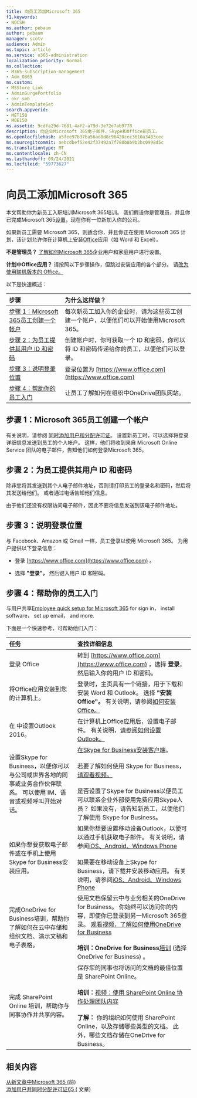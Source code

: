 ```yaml
---
title: 向员工添加Microsoft 365
f1.keywords:
- NOCSH
ms.author: pebaum
author: pebaum
manager: scotv
audience: Admin
ms.topic: article
ms.service: o365-administration
localization_priority: Normal
ms.collection:
- M365-subscription-management
- Adm_O365
ms.custom:
- MSStore_Link
- AdminSurgePortfolio
- okr_smb
- AdminTemplateSet
search.appverid:
- MET150
- MOE150
ms.assetid: 9cdfa29d-7681-4af2-a79d-3e72e7ab9778
description: 向企业Microsoft 365电子邮件、Skype和Office新员工。
ms.openlocfilehash: a5fee97b37ba56ad8d8c96420cec3610a3483cec
ms.sourcegitcommit: aebcdbef52e42f37492a7f780b8b9b2bc0998d5c
ms.translationtype: MT
ms.contentlocale: zh-CN
ms.lasthandoff: 09/24/2021
ms.locfileid: "59773627"
---
```

# <a name="add-a-new-employee-to-microsoft-365"></a>向员工添加Microsoft 365

本文帮助你为新员工入职培训Microsoft 365培训。 我们假设你是管理员，并且你已完成Microsoft 365[设置](../setup/setup.md)，现在你有一位新加入你的公司。
  
如果新员工需要 Microsoft 365，则适合你，并且你正在使用 Microsoft 365 计划，该计划允许你在计算机上安装[Office](https://products.office.com/business/compare-office-365-for-business-plans)应用（如 Word 和 Excel）。 
  
 **不是管理员？** [了解如何Microsoft 365](https://support.microsoft.com/office/396b8d9e-e118-42d0-8a0d-87d1f2f055fb)企业用户和家庭用户进行设置。 
  
 **计划中Office应用？** 请按照以下步骤操作，但跳过安装应用的各个部分。 请[改为使用联机版本的 Office。](https://support.microsoft.com/office/91a4ec74-67fe-4a84-a268-f6bdf3da1804) 
  
以下是快速概述： 
  
|**步骤**|**为什么这样做？**|
|:-----|:-----|
|[步骤 1：Microsoft 365员工创建一个帐户](#step-1-create-a-microsoft-365-account-for-the-employee) <br/> |每次新员工加入你的企业时，请为这些员工创建一个帐户，以便他们可以开始使用Microsoft 365。  <br/> |
|[步骤 2：为员工提供其用户 ID 和密码](#step-2-give-the-employee-their-user-id-and-password) <br/> |创建帐户时，你可获取一个 ID 和密码，你可以将 ID 和密码传递给你的员工，以便他们可以登录。  <br/> |
|[步骤 3：说明登录位置](#step-3-explain-where-to-sign-in) <br/> |登录位置为 [https://www.office.com](https://www.office.com) <br/> |
|[步骤 4：帮助你的员工入门](#step-4-help-your-employee-get-started) <br/> |让员工了解如何在组织中OneDrive团队网站。  <br/> |
   
## <a name="step-1-create-a-microsoft-365-account-for-the-employee"></a>步骤 1：Microsoft 365员工创建一个帐户


有关说明，请参阅 [同时添加用户和分配许可证](add-users.md)。 设置新员工时，可以选择将登录详细信息发送到员工的个人帐户。 这样，他们将收到来自 Microsoft Online Service 团队的电子邮件，告知他们如何登录Microsoft 365。
  
## <a name="step-2-give-the-employee-their-user-id-and-password"></a>步骤 2：为员工提供其用户 ID 和密码


除非您将其发送到其个人电子邮件地址，否则请打印员工的登录名和密码，然后将其发送给他们。 或者通过电话告知他们信息。
  
由于他们还没有权限访问电子邮件，因此不要将信息发送到该电子邮件地址。
  
## <a name="step-3-explain-where-to-sign-in"></a>步骤 3：说明登录位置 


与 Facebook、Amazon 或 Gmail 一样，员工登录以使用 Microsoft 365。 为用户提供以下登录信息：
  
- 登录 [https://www.office.com](https://www.office.com) 。
    
- 选择 **"登录"，** 然后键入用户 ID 和密码。
    
## <a name="step-4-help-your-employee-get-started"></a>步骤 4：帮助你的员工入门


与用户共享[Employee quick setup for Microsoft 365](../../business-video/employee-quick-setup.md) for sign in， install software， set up email， and more. 
  
下面是一个快速参考，可帮助他们入门：
  
|**任务**|**查找详细信息**|
|:-----|:-----|
|登录 Office  <br/> |转到 [https://www.office.com](https://www.office.com) ，选择 **登录**，然后输入你的用户 ID 和密码。  <br/> |
|将Office应用安装到您的计算机上。  <br/><br/> |登录时，主页具有一个链接，用于下载和安装 Word 和 Outlook。  选择 **"安装Office"。**         有关说明，请参阅[如何安装Office。](https://support.microsoft.com/office/4414eaaf-0478-48be-9c42-23adc4716658)  <br/> |
|在 中设置Outlook 2016。  <br/> |在计算机上Office应用后，设置电子邮件。 有关说明，[请参阅如何设置Outlook。](https://support.microsoft.com/office/6e27792a-9267-4aa4-8bb6-c84ef146101b)  <br/> |
|设置Skype for Business，以便你可以与公司或世界各地的同事或业务合作伙伴联系。 可以使用 IM、语音或视频呼叫开始对话。  <br/> |[在Skype for Business安装客户端](https://support.microsoft.com/office/8a0d4da8-9d58-44f9-9759-5c8f340cb3fb)。  <br/> <br/>若要了解如何使用 Skype for Business，[请观看视频。](https://support.microsoft.com/office/3a21eca4-434d-41f1-ab06-3d4a268573b7) <br/> <br/>是否设置了Skype for Business以便员工可以联系企业外部使用免费应用Skype人员？ 如果没有，请告知新员工，以便他们了解使用 Skype for Business。  <br/> |
|如果你想要获取电子邮件或在手机上使用 Skype for Business安装应用。  <br/> |如果你想要设置移动设备Outlook，以便可以通过手机获取电子邮件。 有关说明，请参阅[iOS、Android、Windows Phone](https://support.microsoft.com/office/b2de2161-cc1d-49ef-9ef9-81acd1c8e234) [](https://support.microsoft.com/office/886db551-8dfa-4fd5-b835-f8e532091872) [](https://support.microsoft.com/office/181a112a-be92-49ca-ade5-399264b3d417) <br/> <br/>如果要在移动设备上Skype for Business，请下载并安装移动应用。 有关说明，请参阅[iOS、Android、Windows Phone](https://support.microsoft.com/office/3239c8a3-cf55-4ff0-a967-5de51911c049#OS_Type=iOS) [](https://support.microsoft.com/office/4d1b7dfa-5b0b-4868-bae5-25947fb99e6e#OS_Type=Android) [](https://support.microsoft.com/office/4d1b7dfa-5b0b-4868-bae5-25947fb99e6e#OS_Type=Windows_Phone) <br/> |
|完成OneDrive for Business培训，帮助你了解如何在云中存储和组织文档、演示文稿和电子表格。  <br/> |使用文档保留云中与业务相关的OneDrive for Business。 你始终可以访问你的内容，即使你已登录到另一Microsoft 365登录。 [观看视频，了解如何使用OneDrive for Business](https://support.microsoft.com/office/b30da4eb-ddd2-44b6-943b-e6fbfc6b8dde) <br/><br/> **培训：OneDrive for Business**[培训](https://support.microsoft.com/office/1f608184-b7e6-43ca-8753-2ff679203132) (选择OneDrive for Business) 。  <br/> |
|完成 SharePoint Online 培训，帮助你与同事协作并共享内容。  <br/> |保存您的同事也将访问的文档的最佳位置是 SharePoint Online。  <br/> <br/>**培训：**[视频：使用 SharePoint Online 协作处理团队内容](https://support.microsoft.com/office/c17b6824-cc22-478f-8757-497cc6b57121) <br/><br/> **了解：** 你的组织如何使用 SharePoint Online，以及存储哪些类型的文档。 此外，哪些文档存储在OneDrive for Business。  <br/> |

## <a name="related-content"></a>相关内容

[从新文章中Microsoft 365 (](remove-former-employee.md)前) \
[添加用户并同时分配许可证65 (](add-users.md) 文章) 